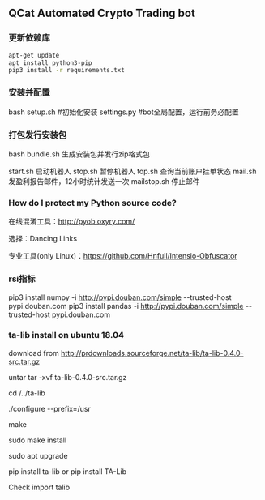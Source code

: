 ## QCat Automated Crypto Trading bot

### 更新依赖库
```bash
apt-get update
apt install python3-pip
pip3 install -r requirements.txt
```
### 安装并配置
bash setup.sh #初始化安装
settings.py   #bot全局配置，运行前务必配置

### 打包发行安装包
bash bundle.sh 生成安装包并发行zip格式包

start.sh  启动机器人
stop.sh  暂停机器人
top.sh  查询当前账户挂单状态
mail.sh  发盈利报告邮件，12小时统计发送一次
mailstop.sh  停止邮件

### How do I protect my Python source code?

在线混淆工具：http://pyob.oxyry.com/

选择：Dancing Links

专业工具(only Linux)：https://github.com/Hnfull/Intensio-Obfuscator

### rsi指标
pip3 install numpy -i http://pypi.douban.com/simple --trusted-host pypi.douban.com
pip3 install pandas -i http://pypi.douban.com/simple --trusted-host pypi.douban.com


### ta-lib install on ubuntu 18.04

download from http://prdownloads.sourceforge.net/ta-lib/ta-lib-0.4.0-src.tar.gz

untar tar -xvf ta-lib-0.4.0-src.tar.gz

cd /../ta-lib

./configure --prefix=/usr

make

sudo make install

sudo apt upgrade

pip install ta-lib or pip install TA-Lib

Check import talib